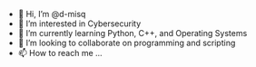- 👋 Hi, I’m @d-misq
- 👀 I’m interested in Cybersecurity
- 🌱 I’m currently learning Python, C++, and Operating Systems
- 💞️ I’m looking to collaborate on programming and scripting
- 📫 How to reach me ...

<!---
d-misq/d-misq is a ✨ special ✨ repository because its `README.md` (this file) appears on your GitHub profile.
You can click the Preview link to take a look at your changes.
--->
